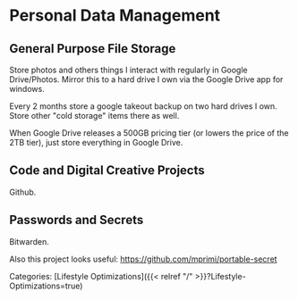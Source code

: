 # Personal Data Management

## General Purpose File Storage

Store photos and others things I interact with regularly in Google Drive/Photos.
Mirror this to a hard drive I own via the Google Drive app for windows.

Every 2 months store a google takeout backup on two hard drives I own.
Store other "cold storage" items there as well.

When Google Drive releases a 500GB pricing tier (or lowers the price of the 2TB
tier), just store everything in Google Drive.

## Code and Digital Creative Projects

Github.

## Passwords and Secrets

Bitwarden.

Also this project looks useful: https://github.com/mprimi/portable-secret

Categories: [Lifestyle Optimizations]({{< relref "/" >}}?Lifestyle-Optimizations=true)